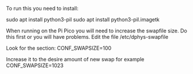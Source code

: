 To run this you need to install:

sudo apt install python3-pil
sudo apt install python3-pil.imagetk

When running on the Pi Pico you will need to increase the swapfile size. Do this first or you will have problems.
Edit the file /etc/dphys-swapfile

Look for the section:
CONF_SWAPSIZE=100

Increase it to the desire amount of new swap for example
CONF_SWAPSIZE=1023
